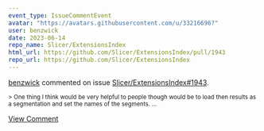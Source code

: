 ```yaml
---
event_type: IssueCommentEvent
avatar: "https://avatars.githubusercontent.com/u/33216696?"
user: benzwick
date: 2023-06-14
repo_name: Slicer/ExtensionsIndex
html_url: https://github.com/Slicer/ExtensionsIndex/pull/1943
repo_url: https://github.com/Slicer/ExtensionsIndex
---
```


<a href='https://github.com/benzwick' target='_blank'>benzwick</a> commented on issue <a href='https://github.com/Slicer/ExtensionsIndex/pull/1943' target='_blank'>Slicer/ExtensionsIndex#1943</a>.

<small>> One thing I think would be very helpful to people though would be to load then results as a segmentation and set the names of the segments....</small>

<a href='https://github.com/Slicer/ExtensionsIndex/pull/1943' target='_blank'>View Comment</a>